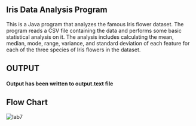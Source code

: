 ## Iris Data Analysis Program

This is a Java program that analyzes the famous Iris flower dataset. The program reads a CSV file containing the data and performs some basic statistical analysis on it. The analysis includes calculating the mean, median, mode, range, variance, and standard deviation of each feature for each of the three species of Iris flowers in the dataset.

## OUTPUT

#### Output has been written to output.text file

## Flow Chart

![lab7](https://user-images.githubusercontent.com/75930738/232052186-e4d572c4-d54a-4ba0-b790-6a2e698ebded.png)
